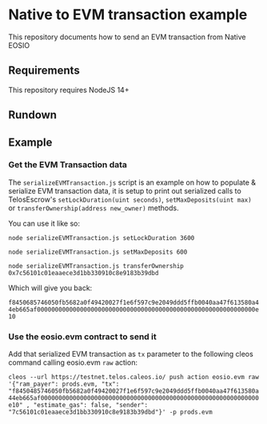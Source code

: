 # Native to EVM transaction example

This repository documents how to send an EVM transaction from Native EOSIO 


## Requirements

This repository requires NodeJS 14+

## Rundown

## Example

### Get the EVM Transaction data

The `serializeEVMTransaction.js` script is an example on how to populate & serialize EVM transaction data, it is setup to print out serialized calls to TelosEscrow's `setLockDuration(uint seconds)`, `setMaxDeposits(uint max)` or `transferOwnership(address new_owner)` methods.

You can use it like so:

`node serializeEVMTransaction.js setLockDuration 3600`

`node serializeEVMTransaction.js setMaxDeposits 600`

`node serializeEVMTransaction.js transferOwnership 0x7c56101c01eaaece3d1bb330910c8e9183b39dbd`

Which will give you back:

`f8450685746050fb5682a0f49420027f1e6f597c9e2049ddd5ffb0040aa47f613580a44eb665af0000000000000000000000000000000000000000000000000000000000000e10`

### Use the eosio.evm contract to send it

Add that serialized EVM transaction as `tx` parameter to the following cleos command calling eosio.evm `raw` action:

`cleos --url https://testnet.telos.caleos.io/ push action eosio.evm raw '{"ram_payer": prods.evm, "tx": "f8450485746050fb5682a0f49420027f1e6f597c9e2049ddd5ffb0040aa47f613580a44eb665af0000000000000000000000000000000000000000000000000000000000000e10" , "estimate_gas": false, "sender": "7c56101c01eaaece3d1bb330910c8e9183b39dbd"}' -p prods.evm`
